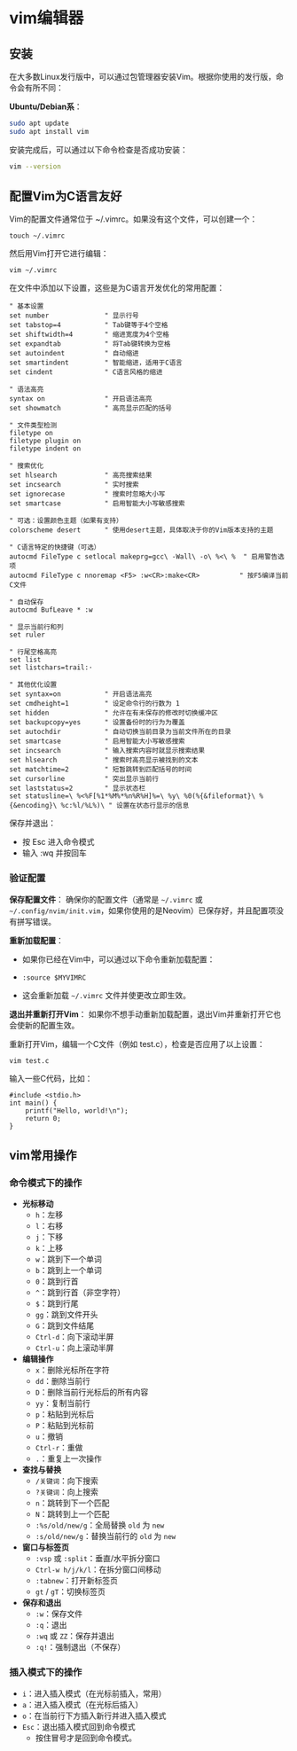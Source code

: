 # vim编辑器

## 安装

在大多数Linux发行版中，可以通过包管理器安装Vim。根据你使用的发行版，命令会有所不同：

**Ubuntu/Debian系**：

```bash
sudo apt update
sudo apt install vim
```

安装完成后，可以通过以下命令检查是否成功安装：

```bash
vim --version
```

## 配置Vim为C语言友好

Vim的配置文件通常位于 ~/.vimrc。如果没有这个文件，可以创建一个：

```
touch ~/.vimrc
```

然后用Vim打开它进行编辑：

```
vim ~/.vimrc
```

在文件中添加以下设置，这些是为C语言开发优化的常用配置：

```
" 基本设置
set number              " 显示行号
set tabstop=4           " Tab键等于4个空格
set shiftwidth=4        " 缩进宽度为4个空格
set expandtab           " 将Tab键转换为空格
set autoindent          " 自动缩进
set smartindent         " 智能缩进，适用于C语言
set cindent             " C语言风格的缩进

" 语法高亮
syntax on               " 开启语法高亮
set showmatch           " 高亮显示匹配的括号

" 文件类型检测
filetype on
filetype plugin on
filetype indent on

" 搜索优化
set hlsearch            " 高亮搜索结果
set incsearch           " 实时搜索
set ignorecase          " 搜索时忽略大小写
set smartcase           " 启用智能大小写敏感搜索

" 可选：设置颜色主题（如果有支持）
colorscheme desert      " 使用desert主题，具体取决于你的Vim版本支持的主题

" C语言特定的快捷键（可选）
autocmd FileType c setlocal makeprg=gcc\ -Wall\ -o\ %<\ %  " 启用警告选项
autocmd FileType c nnoremap <F5> :w<CR>:make<CR>          " 按F5编译当前C文件

" 自动保存
autocmd BufLeave * :w

" 显示当前行和列
set ruler

" 行尾空格高亮
set list
set listchars=trail:·

" 其他优化设置
set syntax=on           " 开启语法高亮
set cmdheight=1         " 设定命令行的行数为 1
set hidden              " 允许在有未保存的修改时切换缓冲区
set backupcopy=yes      " 设置备份时的行为为覆盖
set autochdir           " 自动切换当前目录为当前文件所在的目录
set smartcase           " 启用智能大小写敏感搜索
set incsearch           " 输入搜索内容时就显示搜索结果
set hlsearch            " 搜索时高亮显示被找到的文本
set matchtime=2         " 短暂跳转到匹配括号的时间
set cursorline          " 突出显示当前行
set laststatus=2        " 显示状态栏
set statusline=\ %<%F[%1*%M%*%n%R%H]%=\ %y\ %0(%{&fileformat}\ %{&encoding}\ %c:%l/%L%)\ " 设置在状态行显示的信息
```

保存并退出：

- 按 Esc 进入命令模式
- 输入 :wq 并按回车

### 验证配置

**保存配置文件**： 确保你的配置文件（通常是 `~/.vimrc` 或 `~/.config/nvim/init.vim`，如果你使用的是Neovim）已保存好，并且配置项没有拼写错误。

**重新加载配置**：

- 如果你已经在Vim中，可以通过以下命令重新加载配置：

- ```
  :source $MYVIMRC
  ```

- 这会重新加载 `~/.vimrc` 文件并使更改立即生效。

**退出并重新打开Vim**： 如果你不想手动重新加载配置，退出Vim并重新打开它也会使新的配置生效。

重新打开Vim，编辑一个C文件（例如 test.c），检查是否应用了以上设置：

```
vim test.c
```

输入一些C代码，比如：

```
#include <stdio.h>
int main() {
    printf("Hello, world!\n");
    return 0;
}
```

## vim常用操作

### **命令模式下的操作**

- **光标移动**
  - `h`：左移
  - `l`：右移
  - `j`：下移
  - `k`：上移
  - `w`：跳到下一个单词
  - `b`：跳到上一个单词
  - `0`：跳到行首
  - `^`：跳到行首（非空字符）
  - `$`：跳到行尾
  - `gg`：跳到文件开头
  - `G`：跳到文件结尾
  - `Ctrl-d`：向下滚动半屏
  - `Ctrl-u`：向上滚动半屏
- **编辑操作**
  - `x`：删除光标所在字符
  - `dd`：删除当前行
  - `D`：删除当前行光标后的所有内容
  - `yy`：复制当前行
  - `p`：粘贴到光标后
  - `P`：粘贴到光标前
  - `u`：撤销
  - `Ctrl-r`：重做
  - `.`：重复上一次操作
- **查找与替换**
  - `/关键词`：向下搜索
  - `?关键词`：向上搜索
  - `n`：跳转到下一个匹配
  - `N`：跳转到上一个匹配
  - `:%s/old/new/g`：全局替换 `old` 为 `new`
  - `:s/old/new/g`：替换当前行的 `old` 为 `new`
- **窗口与标签页**
  - `:vsp` 或 `:split`：垂直/水平拆分窗口
  - `Ctrl-w h/j/k/l`：在拆分窗口间移动
  - `:tabnew`：打开新标签页
  - `gt` / `gT`：切换标签页
- **保存和退出**
  - `:w`：保存文件
  - `:q`：退出
  - `:wq` 或 `ZZ`：保存并退出
  - `:q!`：强制退出（不保存）

### **插入模式下的操作**

- `i`：进入插入模式（在光标前插入，常用）
- `a`：进入插入模式（在光标后插入）
- `o`：在当前行下方插入新行并进入插入模式
- `Esc`：退出插入模式回到命令模式
  - 按住冒号才是回到命令模式。
